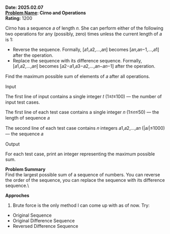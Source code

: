 **Date: 2025.02.07** \
**[Problem Name](https://codeforces.com/problemset/problem/2062/C): Cirno and Operations** \
**Rating:** 1200
<body>
Cirno has a sequence 𝑎 of length 𝑛. She can perform either of the following two operations for any (possibly, zero) times unless the current length of 𝑎 is 1:

- Reverse the sequence. Formally, [𝑎1,𝑎2,…,𝑎𝑛] becomes [𝑎𝑛,𝑎𝑛−1,…,𝑎1] after the operation.
- Replace the sequence with its difference sequence. Formally, [𝑎1,𝑎2,…,𝑎𝑛]
becomes [𝑎2−𝑎1,𝑎3−𝑎2,…,𝑎𝑛−𝑎𝑛−1] after the operation. 

Find the maximum possible sum of elements of 𝑎 after all operations.

Input

The first line of input contains a single integer 𝑡
(1≤𝑡≤100) — the number of input test cases.

The first line of each test case contains a single integer 𝑛 (1≤𝑛≤50) — the length of sequence 𝑎

The second line of each test case contains 𝑛
integers 𝑎1,𝑎2,…,𝑎𝑛 (|𝑎𝑖|≤1000) — the sequence 𝑎

Output

For each test case, print an integer representing the maximum possible sum.
</body>

**Problem Summary** \
Find the largest possible sum of a sequence of numbers. You can reverse the order of the sequence, you can replace the sequence with its difference sequence.\

**Approches**
1. Brute force is the only method I can come up with as of now. Try:
- Original Sequence
- Original Difference Sequence
- Reversed Difference Sequence